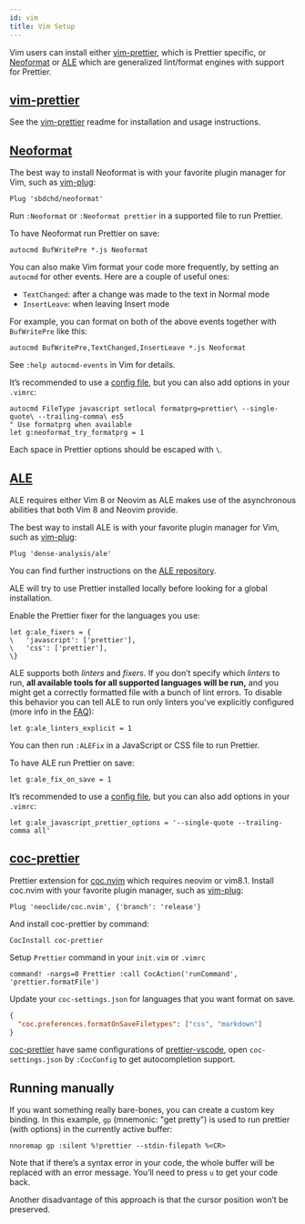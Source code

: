 ```yaml
---
id: vim
title: Vim Setup
---
```


Vim users can install either [vim-prettier](https://github.com/prettier/vim-prettier), which is Prettier specific, or [Neoformat](https://github.com/sbdchd/neoformat) or [ALE](https://github.com/dense-analysis/ale) which are generalized lint/format engines with support for Prettier.

## [vim-prettier](https://github.com/prettier/vim-prettier)

See the [vim-prettier](https://github.com/prettier/vim-prettier) readme for installation and usage instructions.

## [Neoformat](https://github.com/sbdchd/neoformat)

The best way to install Neoformat is with your favorite plugin manager for Vim, such as [vim-plug](https://github.com/junegunn/vim-plug):

```vim
Plug 'sbdchd/neoformat'
```

Run `:Neoformat` or `:Neoformat prettier` in a supported file to run Prettier.

To have Neoformat run Prettier on save:

```vim
autocmd BufWritePre *.js Neoformat
```

You can also make Vim format your code more frequently, by setting an `autocmd` for other events. Here are a couple of useful ones:

- `TextChanged`: after a change was made to the text in Normal mode
- `InsertLeave`: when leaving Insert mode

For example, you can format on both of the above events together with `BufWritePre` like this:

```vim
autocmd BufWritePre,TextChanged,InsertLeave *.js Neoformat
```

See `:help autocmd-events` in Vim for details.

It’s recommended to use a [config file](configuration.md), but you can also add options in your `.vimrc`:

```vim
autocmd FileType javascript setlocal formatprg=prettier\ --single-quote\ --trailing-comma\ es5
" Use formatprg when available
let g:neoformat_try_formatprg = 1
```

Each space in Prettier options should be escaped with `\`.

## [ALE](https://github.com/dense-analysis/ale)

ALE requires either Vim 8 or Neovim as ALE makes use of the asynchronous abilities that both Vim 8 and Neovim provide.

The best way to install ALE is with your favorite plugin manager for Vim, such as [vim-plug](https://github.com/junegunn/vim-plug):

```vim
Plug 'dense-analysis/ale'
```

You can find further instructions on the [ALE repository](https://github.com/dense-analysis/ale#3-installation).

ALE will try to use Prettier installed locally before looking for a global installation.

Enable the Prettier fixer for the languages you use:

```vim
let g:ale_fixers = {
\   'javascript': ['prettier'],
\   'css': ['prettier'],
\}
```

ALE supports both _linters_ and _fixers_. If you don’t specify which _linters_ to run, **all available tools for all supported languages will be run,** and you might get a correctly formatted file with a bunch of lint errors. To disable this behavior you can tell ALE to run only linters you've explicitly configured (more info in the [FAQ](https://github.com/dense-analysis/ale/blob/ed8104b6ab10f63c78e49b60d2468ae2656250e9/README.md#faq-disable-linters)):

```vim
let g:ale_linters_explicit = 1
```

You can then run `:ALEFix` in a JavaScript or CSS file to run Prettier.

To have ALE run Prettier on save:

```vim
let g:ale_fix_on_save = 1
```

It’s recommended to use a [config file](configuration.md), but you can also add options in your `.vimrc`:

```vim
let g:ale_javascript_prettier_options = '--single-quote --trailing-comma all'
```

## [coc-prettier](https://github.com/neoclide/coc-prettier)

Prettier extension for [coc.nvim](https://github.com/neoclide/coc.nvim) which requires neovim or vim8.1.
Install coc.nvim with your favorite plugin manager, such as [vim-plug](https://github.com/junegunn/vim-plug):

```vim
Plug 'neoclide/coc.nvim', {'branch': 'release'}
```

And install coc-prettier by command:

```vim
CocInstall coc-prettier
```

Setup `Prettier` command in your `init.vim` or `.vimrc`

```vim
command! -nargs=0 Prettier :call CocAction('runCommand', 'prettier.formatFile')
```

Update your `coc-settings.json` for languages that you want format on save.

```json
{
  "coc.preferences.formatOnSaveFiletypes": ["css", "markdown"]
}
```

[coc-prettier](https://github.com/neoclide/coc-prettier) have same configurations of [prettier-vscode](https://github.com/prettier/prettier-vscode), open `coc-settings.json` by `:CocConfig` to get autocompletion support.

## Running manually

If you want something really bare-bones, you can create a custom key binding. In this example, `gp` (mnemonic: "get pretty") is used to run prettier (with options) in the currently active buffer:

```vim
nnoremap gp :silent %!prettier --stdin-filepath %<CR>
```

Note that if there’s a syntax error in your code, the whole buffer will be replaced with an error message. You’ll need to press `u` to get your code back.

Another disadvantage of this approach is that the cursor position won’t be preserved.
